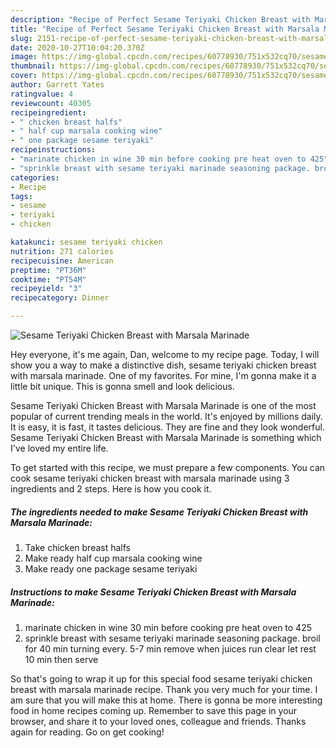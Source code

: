 ```yaml
---
description: "Recipe of Perfect Sesame Teriyaki Chicken Breast with Marsala Marinade"
title: "Recipe of Perfect Sesame Teriyaki Chicken Breast with Marsala Marinade"
slug: 2151-recipe-of-perfect-sesame-teriyaki-chicken-breast-with-marsala-marinade
date: 2020-10-27T10:04:20.370Z
image: https://img-global.cpcdn.com/recipes/60778930/751x532cq70/sesame-teriyaki-chicken-breast-with-marsala-marinade-recipe-main-photo.jpg
thumbnail: https://img-global.cpcdn.com/recipes/60778930/751x532cq70/sesame-teriyaki-chicken-breast-with-marsala-marinade-recipe-main-photo.jpg
cover: https://img-global.cpcdn.com/recipes/60778930/751x532cq70/sesame-teriyaki-chicken-breast-with-marsala-marinade-recipe-main-photo.jpg
author: Garrett Yates
ratingvalue: 4
reviewcount: 40305
recipeingredient:
- " chicken breast halfs"
- " half cup marsala cooking wine"
- " one package sesame teriyaki"
recipeinstructions:
- "marinate chicken in wine 30 min before cooking pre heat oven to 425"
- "sprinkle breast with sesame teriyaki marinade seasoning package. broil for 40 min turning every. 5-7 min remove when juices run clear let rest 10 min then serve"
categories:
- Recipe
tags:
- sesame
- teriyaki
- chicken

katakunci: sesame teriyaki chicken 
nutrition: 271 calories
recipecuisine: American
preptime: "PT36M"
cooktime: "PT54M"
recipeyield: "3"
recipecategory: Dinner

---
```



![Sesame Teriyaki Chicken Breast with Marsala Marinade](https://img-global.cpcdn.com/recipes/60778930/751x532cq70/sesame-teriyaki-chicken-breast-with-marsala-marinade-recipe-main-photo.jpg)

Hey everyone, it's me again, Dan, welcome to my recipe page. Today, I will show you a way to make a distinctive dish, sesame teriyaki chicken breast with marsala marinade. One of my favorites. For mine, I'm gonna make it a little bit unique. This is gonna smell and look delicious.



Sesame Teriyaki Chicken Breast with Marsala Marinade is one of the most popular of current trending meals in the world. It's enjoyed by millions daily. It is easy, it is fast, it tastes delicious. They are fine and they look wonderful. Sesame Teriyaki Chicken Breast with Marsala Marinade is something which I've loved my entire life.


To get started with this recipe, we must prepare a few components. You can cook sesame teriyaki chicken breast with marsala marinade using 3 ingredients and 2 steps. Here is how you cook it.

<!--inarticleads1-->

##### The ingredients needed to make Sesame Teriyaki Chicken Breast with Marsala Marinade:

1. Take  chicken breast halfs
1. Make ready  half cup marsala cooking wine
1. Make ready  one package sesame teriyaki




<!--inarticleads2-->

##### Instructions to make Sesame Teriyaki Chicken Breast with Marsala Marinade:

1. marinate chicken in wine 30 min before cooking pre heat oven to 425
1. sprinkle breast with sesame teriyaki marinade seasoning package. broil for 40 min turning every. 5-7 min remove when juices run clear let rest 10 min then serve




So that's going to wrap it up for this special food sesame teriyaki chicken breast with marsala marinade recipe. Thank you very much for your time. I am sure that you will make this at home. There is gonna be more interesting food in home recipes coming up. Remember to save this page in your browser, and share it to your loved ones, colleague and friends. Thanks again for reading. Go on get cooking!
